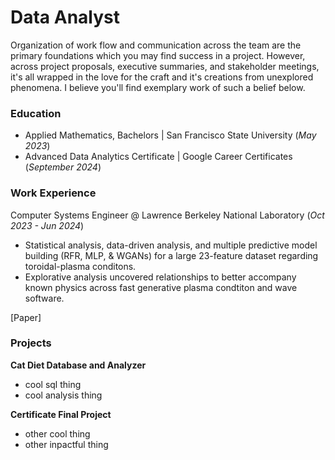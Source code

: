 # Data Analyst
Organization of work flow and communication across the team are the primary foundations which you may find success in a project. However, across project proposals, executive summaries, and stakeholder meetings, it's all wrapped in the love for the craft and it's creations from unexplored phenomena. I believe you'll find exemplary work of such a belief below.


### Education
- Applied Mathematics, Bachelors      | San Francisco State University (_May 2023_)
- Advanced Data Analytics Certificate | Google Career Certificates (_September 2024_)

### Work Experience 
Computer Systems Engineer @ Lawrence Berkeley National Laboratory (_Oct 2023 - Jun 2024_)
- Statistical analysis, data-driven analysis, and multiple predictive model building (RFR, MLP, & WGANs) for a large 23-feature dataset regarding toroidal-plasma conditons.
- Explorative analysis uncovered relationships to better accompany known physics across fast generative plasma condtiton and wave software.

[Paper]
 

### Projects
**Cat Diet Database and Analyzer**
- cool sql thing
- cool analysis thing

**Certificate Final Project**
- other cool thing
- other inpactful thing 



